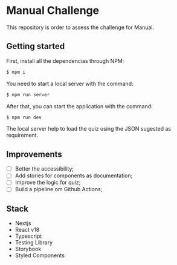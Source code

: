 # Manual Challenge

This repository is order to assess the challenge for Manual.

## Getting started

First, install all the dependencias through NPM:

```bash
$ npm i
```

You need to start a local server with the command:

```bash
$ npm run server
```

After that, you can start the application with the command:

```bash
$ npm run dev
```

The local server help to load the quiz using the JSON sugested as requirement.

## Improvements

- [ ] Better the accessibility;
- [ ] Add stories for components as documentation;
- [ ] Improve the logic for quiz;
- [ ] Build a pipeline om Github Actions;

## Stack

- Nextjs
- React v18
- Typescript
- Testing Library
- Storybook
- Styled Components
